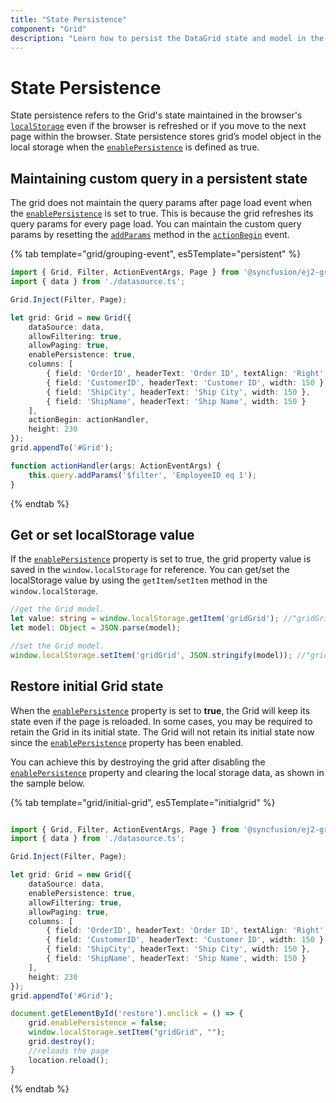 ```yaml
---
title: "State Persistence"
component: "Grid"
description: "Learn how to persist the DataGrid state and model in the browser’s local storage."
---
```


# State Persistence

State persistence refers to the Grid's state maintained in the browser's [`localStorage`](https://www.w3schools.com/html/html5_webstorage.asp#) even if the browser is refreshed or if you move to the next page within the browser.
State persistence stores grid’s model object in the local storage when the [`enablePersistence`](../api/grid/#enablepersistence) is defined as true.

## Maintaining custom query in a persistent state

The grid does not maintain the query params after page load event when the [`enablePersistence`](../api/grid/#enablepersistence) is set to true. This is because the grid refreshes its query params for every page load. You can maintain the custom query params by resetting the [`addParams`](../api/data/query/#addparams) method in the [`actionBegin`](../api/grid/#actionbegin) event.

{% tab template="grid/grouping-event", es5Template="persistent" %}

```typescript
import { Grid, Filter, ActionEventArgs, Page } from '@syncfusion/ej2-grids';
import { data } from './datasource.ts';

Grid.Inject(Filter, Page);

let grid: Grid = new Grid({
    dataSource: data,
    allowFiltering: true,
    allowPaging: true,
    enablePersistence: true,
    columns: [
        { field: 'OrderID', headerText: 'Order ID', textAlign: 'Right', width: 120 },
        { field: 'CustomerID', headerText: 'Customer ID', width: 150 },
        { field: 'ShipCity', headerText: 'Ship City', width: 150 },
        { field: 'ShipName', headerText: 'Ship Name', width: 150 }
    ],
    actionBegin: actionHandler,
    height: 230
});
grid.appendTo('#Grid');

function actionHandler(args: ActionEventArgs) {
    this.query.addParams('$filter', 'EmployeeID eq 1');
}

```

{% endtab %}

## Get or set localStorage value

If the [`enablePersistence`](../api/grid/#enablepersistence-) property is set to true, the grid property value is saved in the `window.localStorage` for reference. You can get/set the localStorage value by using the `getItem`/`setItem` method in the `window.localStorage`.

```typescript
//get the Grid model.
let value: string = window.localStorage.getItem('gridGrid'); //"gridGrid" is component name + component id.
let model: Object = JSON.parse(model);

```

```typescript
//set the Grid model.
window.localStorage.setItem('gridGrid', JSON.stringify(model)); //"gridGrid" is component name + component id.

```

## Restore initial Grid state

When the [`enablePersistence`](../api/grid/#enablepersistence) property is set to **true**, the Grid will keep its state even if the page is reloaded. In some cases, you may be required to retain the Grid in its initial state. The Grid will not retain its initial state now since the [`enablePersistence`](../api/grid/#enablepersistence) property has been enabled.

You can achieve this by destroying the grid after disabling the [`enablePersistence`](../api/grid/#enablepersistence) property and clearing the local storage data, as shown in the sample below.

{% tab template="grid/initial-grid", es5Template="initialgrid" %}

```typescript

import { Grid, Filter, ActionEventArgs, Page } from '@syncfusion/ej2-grids';
import { data } from './datasource.ts';

Grid.Inject(Filter, Page);

let grid: Grid = new Grid({
    dataSource: data,
    enablePersistence: true,
    allowFiltering: true,
    allowPaging: true,
    columns: [
        { field: 'OrderID', headerText: 'Order ID', textAlign: 'Right', width: 120 },
        { field: 'CustomerID', headerText: 'Customer ID', width: 150 },
        { field: 'ShipCity', headerText: 'Ship City', width: 150 },
        { field: 'ShipName', headerText: 'Ship Name', width: 150 }
    ],
    height: 230
});
grid.appendTo('#Grid');

document.getElementById('restore').onclick = () => {
    grid.enablePersistence = false;
    window.localStorage.setItem("gridGrid", "");
    grid.destroy();
    //reloads the page
    location.reload();
}

```

{% endtab %}
